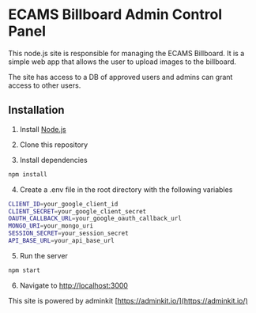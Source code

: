 # ECAMS Billboard Admin Control Panel

This node.js site is responsible for managing the ECAMS Billboard. It is a simple web app that allows the user to upload images to the billboard.

The site has access to a DB of approved users and admins can grant access to other users.

## Installation

1. Install [Node.js](https://nodejs.org/en/download/)

2. Clone this repository

3. Install dependencies

```bash
npm install
```

4. Create a .env file in the root directory with the following variables

```bash
CLIENT_ID=your_google_client_id
CLIENT_SECRET=your_google_client_secret
OAUTH_CALLBACK_URL=your_google_oauth_callback_url
MONGO_URI=your_mongo_uri
SESSION_SECRET=your_session_secret
API_BASE_URL=your_api_base_url
```

5. Run the server

```bash
npm start
```

6. Navigate to [http://localhost:3000](http://localhost:3000)

This site is powered by adminkit [https://adminkit.io/](https://adminkit.io/)